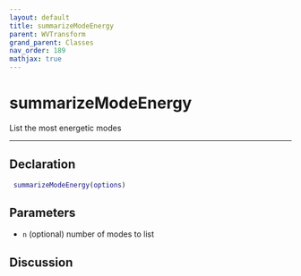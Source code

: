 ```yaml
---
layout: default
title: summarizeModeEnergy
parent: WVTransform
grand_parent: Classes
nav_order: 189
mathjax: true
---
```


#  summarizeModeEnergy

List the most energetic modes


---

## Declaration
```matlab
 summarizeModeEnergy(options)
```
## Parameters
+ `n`  (optional) number of modes to list

## Discussion

      
